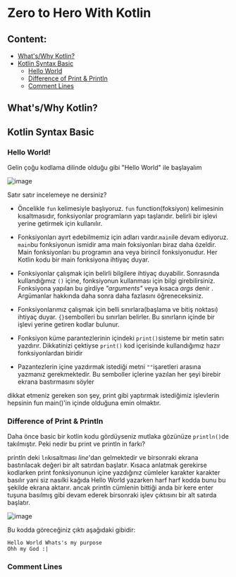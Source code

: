 # Zero to Hero With Kotlin


## Content:

- [What's/Why Kotlin?](#1)
- [Kotlin Syntax Basic](#2)
  - [Hello World](#2.1)
  - [Difference of Print & Println](#2.2)
  - [Comment Lines](#2.3)




## <a name="1"></a>What's/Why Kotlin?

## <a name="2"></a>Kotlin Syntax Basic

### <a name="2.1"></a>Hello World!
 
Gelin çoğu kodlama dilinde olduğu gibi "Hello World" ile başlayalım

![image](https://user-images.githubusercontent.com/70329389/145671536-9b15c586-6b67-4d91-99ff-09c60075f167.png) 

Satır satır incelemeye ne dersiniz? 

- Öncelikle `fun` kelimesiyle başlıyoruz. `fun` function(foksiyon) kelimesinin kısaltmasıdır, fonksiyonlar programların yapı taşlarıdır. belirli bir işlevi yerine getirmek için kullanılır.

- Fonksiyonları ayırt edebilmemiz için adları vardır.`main`ile devam ediyoruz. `main`bu fonksiyonun ismidir ama main foksiyonları biraz daha özeldir. Main fonksiyonları bu programın ana veya birincil fonksiyonudur. Her Kotlin kodu bir main fonksiyona ihtiyaç duyar.

- Fonksiyonlar çalışmak için belirli bilgilere ihtiyaç duyabilir. Sonrasında kullandığımız `()` içine, fonksiyonun kullanması için bilgi girebilirsiniz. Fonksiyona yapılan bu girdiye *"arguments"* veya kısaca *args* denir . Argümanlar hakkında daha sonra daha fazlasını öğreneceksiniz.
- Fonksiyonlarımız çalışmak için belli sınırlara(başlama ve bitiş noktası) ihtiyaç duyar. `{}`sembolleri bu sınırları belirler. Bu sınırların içinde bir işlevi yerine getiren kodlar bulunur.
- Fonksiyon küme parantezlerinin içindeki `print()`sisteme bir metin satırı yazdırır. Dikkatinizi çektiyse `print()` kod içerisinde kullandığımız hazır fonksiyonlardan biridir
- Pazantezlerin içine yazdırmak istediği metni `""`işaretleri arasına yazmanız gerekmektedir. Bu semboller içlerine yazılan her şeyi birebir ekrana bastırmasını söyler 

dikkat etmeniz gereken son şey, print gibi yaptırmak istediğimiz işlevlerin hepsinin fun main()'in içinde olduğuna emin olmaktır.

### <a name="2.2"></a>Difference of Print & Println

Daha önce basic bir kotlin kodu gördüyseniz mutlaka gözünüze `println()`de takılmıştır. Peki nedir bu print ve println in farkı?

println deki `ln`kısaltması *line*'dan gelmektedir ve birsonraki ekrana bastırılacak değeri bir alt satırdan başlatır. Kısaca anlatmak gerekirse kodlarken print fonksiyonunun içine yazdığınız cümleler karakter karakter basılır yani siz nasılki kağıda Hello World yazarken harf harf kodda bunu bu şekilde ekrana aktarır. ancak println cümlenin bittiği anda bir kere enter tuşuna basılmış gibi devam ederek birsonraki işlev çıktısını bir alt satırda başlatır.

![image](https://user-images.githubusercontent.com/70329389/145672222-8030af63-9c10-46e6-80ab-7fe304b0554a.png)

Bu kodda göreceğiniz çıktı aşağıdaki gibidir:

```
Hello World Whats's my purpose
Ohh my God :|
```

### <a name="2.3"></a>Comment Lines




